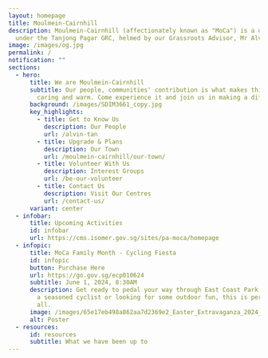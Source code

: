 ```yaml
---
layout: homepage
title: Moulmein-Cairnhill
description: Moulmein-Cairnhill (affectionately known as "MoCa") is a division
  under the Tanjong Pagar GRC, helmed by our Grassroots Advisor, Mr Alvin Tan.
image: /images/og.jpg
permalink: /
notification: ""
sections:
  - hero:
      title: We are Moulmein-Cairnhill
      subtitle: Our people, communities' contribution is what makes this town special,
        caring and warm. Come experience it and join us in making a difference.
      background: /images/SDIM3661_copy.jpg
      key_highlights:
        - title: Get to Know Us
          description: Our People
          url: /alvin-tan
        - title: Upgrade & Plans
          description: Our Town
          url: /moulmein-cairnhill/our-town/
        - title: Volunteer With Us
          description: Interest Groups
          url: /be-our-volunteer
        - title: Contact Us
          description: Visit Our Centres
          url: /contact-us/
      variant: center
  - infobar:
      title: Upcoming Activities
      id: infobar
      url: https://cms.isomer.gov.sg/sites/pa-moca/homepage
  - infopic:
      title: MoCa Family Month - Cycling Fiesta
      id: infopic
      button: Purchase Here
      url: https://go.gov.sg/ecp010624
      subtitle: June 1, 2024, 8:30AM
      description: Get ready to pedal your way through East Coast Park! Whether you're
        a seasoned cyclist or looking for some outdoor fun, this is perfect for
        all.
      image: /images/65e17eb498a862aa7d2369e2_Easter_Extravaganza_2024_Poster_vetted_page_0001.jpg
      alt: Poster
  - resources:
      id: resources
      subtitle: What we have been up to
---
```

